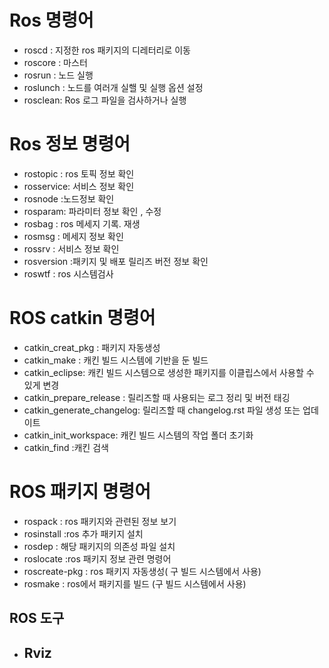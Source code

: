 # Ros 명령어

- roscd : 지정한 ros 패키지의 디레터리로 이동
- roscore : 마스터
- rosrun : 노드 실행
- roslunch : 노드를 여러개 실핼 및 실행 옵션 설정
- rosclean: Ros 로그 파일을 검사하거나 실행

# Ros 정보 명령어
- rostopic : ros 토픽 정보 확인
- rosservice: 서비스 정보 확인
- rosnode :노드정보 확인
- rosparam: 파라미터 정보 확인 , 수정
- rosbag : ros 메세지 기록. 재생
- rosmsg : 메세지 정보 확인
- rossrv : 서비스 정보 확인
- rosversion :패키지 및 배포 릴리즈 버전 정보 확인
- roswtf : ros 시스템검사

# ROS catkin 명령어
- catkin_creat_pkg : 패키지 자동생성
- catkin_make : 캐킨 빌드 시스템에 기반을 둔 빌드
- catkin_eclipse: 캐킨 빌드 시스템으로 생성한 패키지를 이클립스에서 사용할 수 있게 변경
- catkin_prepare_release : 릴리즈할 때 사용되는 로그 정리 및 버전 태깅
- catkin_generate_changelog: 릴리즈할 때 changelog.rst 파일 생성 또는 업데이트
- catkin_init_workspace:  캐킨 빌드 시스템의 작업 폴더 초기화
- catkin_find :캐킨 검색

# ROS 패키지 명령어
- rospack : ros 패키지와 관련된 정보 보기
- rosinstall :ros 추가 패키지 설치
- rosdep : 해당 패키지의 의존성 파일 설치
- roslocate :ros 패키지 정보 관련 명령어
- roscreate-pkg : ros 패키지 자동생성( 구 빌드 시스템에서 사용)
- rosmake : ros에서 패키지를 빌드 (구 빌드 시스템에서 사용)


## ROS 도구
- Rviz 
    - 